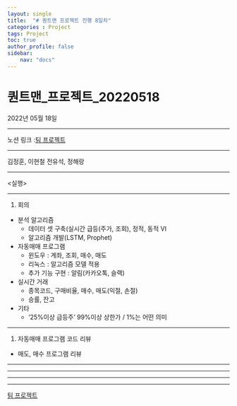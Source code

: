 ```yaml
---
layout: single
title:  "# 퀀트맨 프로젝트 진행 8일차"
categories : Project
tags: Project
toc: true
author_profile: false
sidebar:
    nav: "docs"
---
```

# 퀀트맨_프로젝트_20220518



2022년 05월 18일

---

노션 링크 :[팀 프로젝트](https://www.notion.so/5c7256986abd4332ab62ae7b5cabb3e1)

---

김정훈, 이현철 전유석, 정해랑

---

<실행>

---

1. 회의
- 분석 알고리즘
    - 데이터 셋 구축(실시간 급등(주가, 조회), 정적, 동적 VI
    - 알고리즘 개발(LSTM, Prophet)
- 자동매매 프로그램
    - 윈도우 : 계좌, 조회, 매수, 매도
    - 리눅스 : 알고리즘 모델 적용
    - 추가 기능 구현 : 알림(카카오톡, 슬랙)
- 실시간 거래
    - 종목코드, 구매비율, 매수, 매도(익절, 손절)
    - 승률, 잔고
- 기타
    - ‘25%이상 급등주’ 99%이상 상한가 / 1%는 어떤 의미

---

1. 자동매매 프로그램 코드 리뷰
- 매도, 매수 프로그램 리뷰

---

---

---

---

[팀 프로젝트](https://www.notion.so/5c7256986abd4332ab62ae7b5cabb3e1)